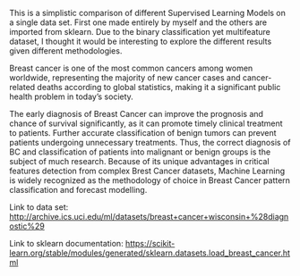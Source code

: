 This is a simplistic comparison of different Supervised Learning Models on a single data set. First one made entirely by myself and the others are imported from sklearn. Due to the binary classification yet multifeature dataset, I thought it would be interesting to explore the different results given different methodologies.

Breast cancer is one of the most common cancers among women worldwide, representing the majority of new cancer cases and cancer-related deaths according to global statistics, making it a significant public health problem in today’s society.

The early diagnosis of Breast Cancer can improve the prognosis and chance of survival significantly, as it can promote timely clinical treatment to patients. Further accurate classification of benign tumors can prevent patients undergoing unnecessary treatments. Thus, the correct diagnosis of BC and classification of patients into malignant or benign groups is the subject of much research. Because of its unique advantages in critical features detection from complex Brest Cancer datasets, Machine Learning is widely recognized as the methodology of choice in Breast Cancer pattern classification and forecast modelling.

Link to data set: http://archive.ics.uci.edu/ml/datasets/breast+cancer+wisconsin+%28diagnostic%29

Link to sklearn documentation: https://scikit-learn.org/stable/modules/generated/sklearn.datasets.load_breast_cancer.html

